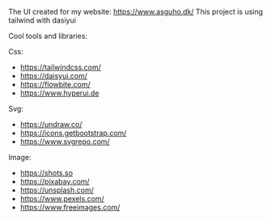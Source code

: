 The UI created for my website: https://www.asguho.dk/
This project is using tailwind with dasiyui

Cool tools and libraries:

Css:
- https://tailwindcss.com/
- https://daisyui.com/
- https://flowbite.com/
- https://www.hyperui.de

Svg:
- https://undraw.co/
- https://icons.getbootstrap.com/
- https://www.svgrepo.com/

Image:
- https://shots.so
- https://pixabay.com/
- https://unsplash.com/
- https://www.pexels.com/
- https://www.freeimages.com/
